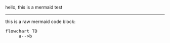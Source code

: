hello, this is a mermaid test

---

this is a raw mermaid code block:

<pre class="mermaid">
flowchart TD
     a-->b
</pre>

<script type="module">
	import mermaid from 'https://cdn.jsdelivr.net/npm/mermaid@10/dist/mermaid.esm.min.mjs';
	mermaid.initialize({
		startOnLoad: true,
		theme: 'dark'
	});
</script>
